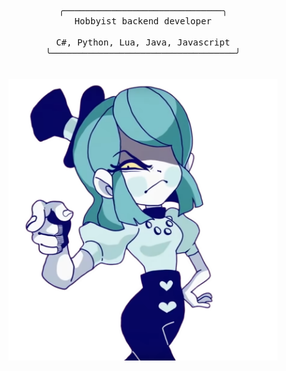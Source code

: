 <p align="center">
	<br>
	<br>
	<br>
	<samp>
	╭──────────────────────────────╮
	<br>
	Hobbyist backend developer
	<br>
	<br>
	C#, Python, Lua, Java, Javascript
	<br>
	╰───────────────────────────────────╯
	</samp>
	<br>
	<br>
	<br>
	<a href="https://www.youtube.com/c/DEMONDICEKAREN">
		<img height="450" src="./media/cutout.png"></br>
	<a>
	<br>
	<br>
	<br>
</p>

